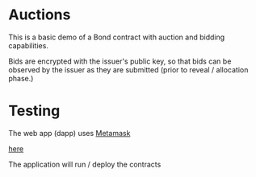 # Auctions

This is a basic demo of a Bond contract with auction and bidding capabilities.

Bids are encrypted with the issuer's public key, so that bids can be observed by the issuer as they are submitted (prior to reveal / allocation phase.)

# Testing

The web app (dapp) uses [Metamask]()

[here](https://aaronp.github.io/auctions/)

The application will run / deploy the contracts 